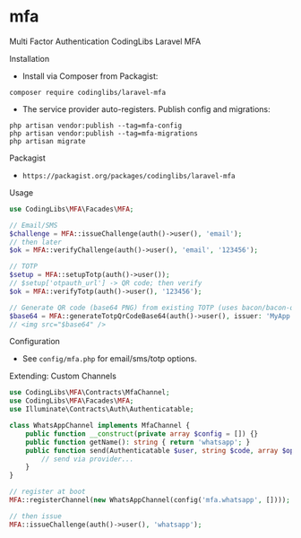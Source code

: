 # mfa
Multi Factor Authentication
CodingLibs Laravel MFA

Installation
- Install via Composer from Packagist:
```
composer require codinglibs/laravel-mfa
```
- The service provider auto-registers. Publish config and migrations:
```
php artisan vendor:publish --tag=mfa-config
php artisan vendor:publish --tag=mfa-migrations
php artisan migrate
```

Packagist
- `https://packagist.org/packages/codinglibs/laravel-mfa`

Usage
```php
use CodingLibs\MFA\Facades\MFA;

// Email/SMS
$challenge = MFA::issueChallenge(auth()->user(), 'email');
// then later
$ok = MFA::verifyChallenge(auth()->user(), 'email', '123456');

// TOTP
$setup = MFA::setupTotp(auth()->user());
// $setup['otpauth_url'] -> QR code; then verify
$ok = MFA::verifyTotp(auth()->user(), '123456');

// Generate QR code (base64 PNG) from existing TOTP (uses bacon/bacon-qr-code)
$base64 = MFA::generateTotpQrCodeBase64(auth()->user(), issuer: 'MyApp');
// <img src="$base64" />
```

Configuration
- See `config/mfa.php` for email/sms/totp options.

Extending: Custom Channels
```php
use CodingLibs\MFA\Contracts\MfaChannel;
use CodingLibs\MFA\Facades\MFA;
use Illuminate\Contracts\Auth\Authenticatable;

class WhatsAppChannel implements MfaChannel {
    public function __construct(private array $config = []) {}
    public function getName(): string { return 'whatsapp'; }
    public function send(Authenticatable $user, string $code, array $options = []): void {
        // send via provider...
    }
}

// register at boot
MFA::registerChannel(new WhatsAppChannel(config('mfa.whatsapp', [])));

// then issue
MFA::issueChallenge(auth()->user(), 'whatsapp');
```